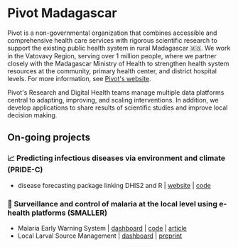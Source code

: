 # Pivot Madagascar

Pivot is a non-governmental organization that combines accessible and comprehensive health care services with rigorous scientific research to support the existing public health system in rural Madagascar 🇲🇬. We work in the Vatovavy Region, serving over 1 million people, where we partner closely with the Madagascar Ministry of Health to strengthen health system resources at the community, primary health center, and district hospital levels. For more information, see [Pivot's website](https://www.pivotworks.org/).

Pivot's Research and Digital Health teams manage multiple data platforms central to adapting, improving, and scaling interventions. In addition, we develop applications to share results of scientific studies and improve local decision making.

## On-going projects

### 📈 Predicting infectious diseases via environment and climate (PRIDE-C)

- disease forecasting package linking DHIS2 and R | [website](https://pivot-madagascar.github.io/PRIDEC-package/) | [code](https://github.com/Pivot-Madagascar/PRIDEC-package)

### 🦟 Surveillance and control of malaria at the local level using e-health platforms (SMALLER) 

- Malaria Early Warning System | [dashboard](https://smaller.pivot-dashboard.org/) | [code](https://gitlab.com/pivot-sci-apps/smaller-shiny) | [article](https://doi.org/10.1186/s12936-025-05266-0)
- Local Larval Source Management | [dashboard](https://lsm.pivot-dashboard.org/) | [preprint](https://www.researchsquare.com/article/rs-5181799/v1)
